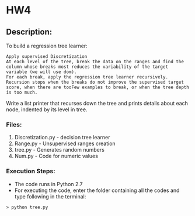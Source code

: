 # HW4 

## Description:
To build a regression tree learner:

    Apply supervised Discretization
    At each level of the tree, break the data on the ranges and find the column whose breaks most reduces the variability of the target variable (we will use dom).
    For each break, apply the regression tree learner recursively.
    Recursion stops when the breaks do not improve the supervised target score, when there are tooFew examples to break, or when the tree depth is too much.

Write a list printer that recurses down the tree and prints details about each node, indented by its level in tree.


### Files:
1. Discretization.py  - decision tree learner
2. Range.py - Unsupervised ranges creation
3. tree.py - Generates random numbers
4. Num.py - Code for numeric values

 
 
### Execution Steps:

* The code runs in Python 2.7
* For executing the code, enter the folder containing all the codes and type following in the terminal:

```
> python tree.py
```
